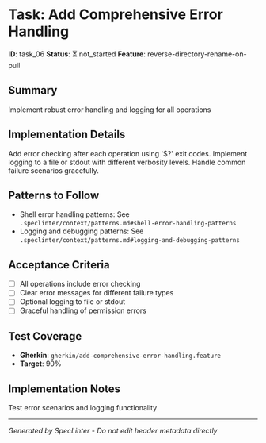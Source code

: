 # Task: Add Comprehensive Error Handling

**ID**: task_06
**Status**: ⏳ not_started
**Feature**: reverse-directory-rename-on-pull

## Summary
Implement robust error handling and logging for all operations

## Implementation Details
Add error checking after each operation using &#x27;$?&#x27; exit codes. Implement logging to a file or stdout with different verbosity levels. Handle common failure scenarios gracefully.

## Patterns to Follow
- Shell error handling patterns: See `.speclinter/context/patterns.md#shell-error-handling-patterns`
- Logging and debugging patterns: See `.speclinter/context/patterns.md#logging-and-debugging-patterns`

## Acceptance Criteria
- [ ] All operations include error checking
- [ ] Clear error messages for different failure types
- [ ] Optional logging to file or stdout
- [ ] Graceful handling of permission errors

## Test Coverage
- **Gherkin**: `gherkin/add-comprehensive-error-handling.feature`
- **Target**: 90%

## Implementation Notes
Test error scenarios and logging functionality

---
*Generated by SpecLinter - Do not edit header metadata directly*